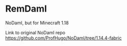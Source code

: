 # RemDamI
 NoDamI, but for Minecraft 1.18

Link to original NoDamI repo
https://github.com/ProfHugo/NoDamI/tree/1.14.4-fabric
